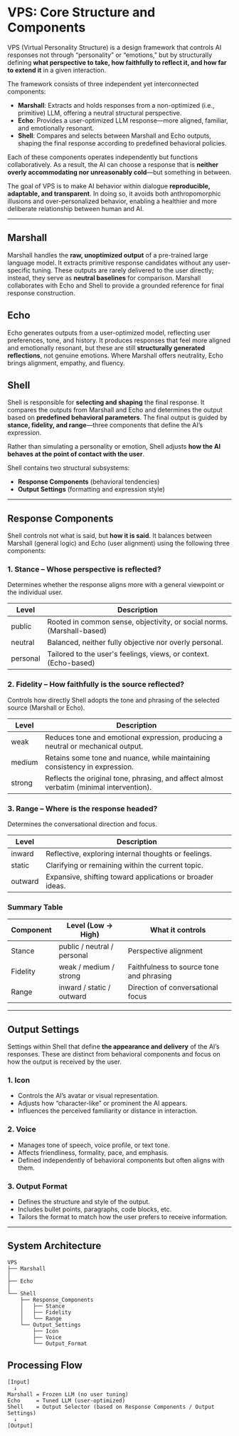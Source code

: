 # VPS: Core Structure and Components

VPS (Virtual Personality Structure) is a design framework that controls AI responses not through “personality” or “emotions,” but by structurally defining **what perspective to take, how faithfully to reflect it, and how far to extend it** in a given interaction.

The framework consists of three independent yet interconnected components:

* **Marshall**: Extracts and holds responses from a non-optimized (i.e., primitive) LLM, offering a neutral structural perspective.
* **Echo**: Provides a user-optimized LLM response—more aligned, familiar, and emotionally resonant.
* **Shell**: Compares and selects between Marshall and Echo outputs, shaping the final response according to predefined behavioral policies.

Each of these components operates independently but functions collaboratively.
As a result, the AI can choose a response that is **neither overly accommodating nor unreasonably cold**—but something in between.

The goal of VPS is to make AI behavior within dialogue **reproducible, adaptable, and transparent**.
In doing so, it avoids both anthropomorphic illusions and over-personalized behavior, enabling a healthier and more deliberate relationship between human and AI.

---

## Marshall

Marshall handles the **raw, unoptimized output** of a pre-trained large language model.
It extracts primitive response candidates without any user-specific tuning.
These outputs are rarely delivered to the user directly; instead, they serve as **neutral baselines** for comparison.
Marshall collaborates with Echo and Shell to provide a grounded reference for final response construction.

## Echo

Echo generates outputs from a user-optimized model, reflecting user preferences, tone, and history.
It produces responses that feel more aligned and emotionally resonant, but these are still **structurally generated reflections**, not genuine emotions.
Where Marshall offers neutrality, Echo brings alignment, empathy, and fluency.

## Shell

Shell is responsible for **selecting and shaping** the final response.
It compares the outputs from Marshall and Echo and determines the output based on **predefined behavioral parameters**.
The final output is guided by **stance, fidelity, and range**—three components that define the AI’s expression.

Rather than simulating a personality or emotion, Shell adjusts **how the AI behaves at the point of contact with the user**.

Shell contains two structural subsystems:

* **Response Components** (behavioral tendencies)
* **Output Settings** (formatting and expression style)

---

## Response Components

Shell controls not what is said, but **how it is said**. It balances between Marshall (general logic) and Echo (user alignment) using the following three components:

### 1. Stance – Whose perspective is reflected?

Determines whether the response aligns more with a general viewpoint or the individual user.

| Level    | Description                                                            |
| -------- | ---------------------------------------------------------------------- |
| public   | Rooted in common sense, objectivity, or social norms. (Marshall-based) |
| neutral  | Balanced, neither fully objective nor overly personal.                 |
| personal | Tailored to the user's feelings, views, or context. (Echo-based)       |

### 2. Fidelity – How faithfully is the source reflected?

Controls how directly Shell adopts the tone and phrasing of the selected source (Marshall or Echo).

| Level  | Description                                                                              |
| ------ | ---------------------------------------------------------------------------------------- |
| weak   | Reduces tone and emotional expression, producing a neutral or mechanical output.         |
| medium | Retains some tone and nuance, while maintaining consistency in expression.               |
| strong | Reflects the original tone, phrasing, and affect almost verbatim (minimal intervention). |

### 3. Range – Where is the response headed?

Determines the conversational direction and focus.

| Level   | Description                                               |
| ------- | --------------------------------------------------------- |
| inward  | Reflective, exploring internal thoughts or feelings.      |
| static  | Clarifying or remaining within the current topic.         |
| outward | Expansive, shifting toward applications or broader ideas. |

### Summary Table

| Component | Level (Low → High)          | What it controls                         |
| --------- | --------------------------- | ---------------------------------------- |
| Stance    | public / neutral / personal | Perspective alignment                    |
| Fidelity  | weak / medium / strong      | Faithfulness to source tone and phrasing |
| Range     | inward / static / outward   | Direction of conversational focus        |

---

## Output Settings

Settings within Shell that define **the appearance and delivery** of the AI’s responses. These are distinct from behavioral components and focus on how the output is received by the user.

### 1. Icon

* Controls the AI’s avatar or visual representation.
* Adjusts how “character-like” or prominent the AI appears.
* Influences the perceived familiarity or distance in interaction.

### 2. Voice

* Manages tone of speech, voice profile, or text tone.
* Affects friendliness, formality, pace, and emphasis.
* Defined independently of behavioral components but often aligns with them.

### 3. Output Format

* Defines the structure and style of the output.
* Includes bullet points, paragraphs, code blocks, etc.
* Tailors the format to match how the user prefers to receive information.

---

## System Architecture

```
VPS
├── Marshall
│
├── Echo
│
└── Shell
    ├── Response_Components
    │   ├── Stance
    │   ├── Fidelity
    │   └── Range
    └── Output_Settings
        ├── Icon
        ├── Voice
        └── Output_Format
```

## Processing Flow

```
[Input]
  ↓
Marshall = Frozen LLM (no user tuning)
Echo     = Tuned LLM (user-optimized)
Shell    = Output Selector (based on Response Components / Output Settings)
  ↓
[Output]
```

